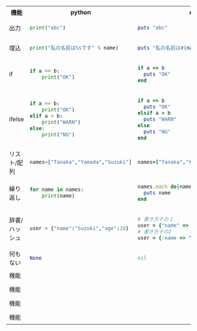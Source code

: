 <table>
<tr>

<th>機能</th>
<th>python</th>
<th>ruby</th>
</tr>
<tr>
<td>出力</td>
<td>

```python
print("abc")
```
</td>
<td>
  
```ruby
puts "abc"
```
</td>
</tr>

<td>埋込</td>
<td>

```python
print("私の名前は%sです" % name)
```
</td>
<td>
  
```ruby
puts "私の名前は#{name}です"
```
</td>
</tr>

<td>if</td>
<td>

```python
if a == b:
    print("OK")
```
</td>
<td>
  
```ruby
if a == b
  puts "OK"
end
```
</td>
</tr>

<td>ifelse</td>
<td>

```python
if a == b:
    print("OK")
elif a > b:
    print("WARN")
else:
    print("NG")
```
</td>
<td>
  
```ruby
if a == b
  puts "OK"
elsif a > b
  puts "WARN"
else
  puts "NG"
end
```
</td>
</tr>

<td>リスト/配列</td>
<td>

```python
names=["Tanaka","Yamada","Suzuki"]
```
</td>
<td>
  
```ruby
names=["Tanaka","Yamada","Suzuki"]
```
</td>
</tr>

<td>繰り返し</td>
<td>

```python
for name in names:
    print(name)
```
</td>
<td>
  
```ruby
names.each do|name|
  puts name
end
```
</td>
</tr>

<td>辞書/ハッシュ</td>
<td>

```python
user = {"name":"Suzuki","age":20}
```
</td>
<td>
  
```ruby
# 書き方その１
user = {"name" => "Suzuki","age" => 20}
# 書き方その2
user = {:name => "Suzuki", :age => 20}
```
</td>
</tr>

<td>何もない</td>
<td>

```python
None
```
</td>
<td>
  
```ruby
nil
```
</td>
</tr>

<td>機能</td>
<td>

```python
```
</td>
<td>
  
```ruby
```
</td>
</tr>

<td>機能</td>
<td>

```python
```
</td>
<td>
  
```ruby
```
</td>
</tr>

<td>機能</td>
<td>

```python
```
</td>
<td>
  
```ruby
```
</td>
</tr>

<td>機能</td>
<td>

```python
```
</td>
<td>
  
```ruby
```
</td>
</tr>

</table>

